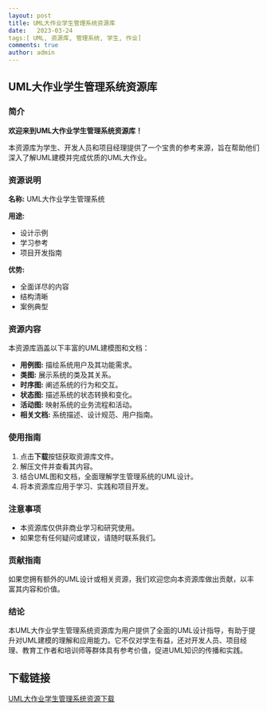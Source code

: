 ```yaml
---
layout: post
title: UML大作业学生管理系统资源库
date:   2023-03-24
tags:[ UML, 资源库, 管理系统, 学生, 作业]
comments: true
author: admin
---
```

## UML大作业学生管理系统资源库

### 简介

**欢迎来到UML大作业学生管理系统资源库！**

本资源库为学生、开发人员和项目经理提供了一个宝贵的参考来源，旨在帮助他们深入了解UML建模并完成优质的UML大作业。

### 资源说明

**名称:** UML大作业学生管理系统

**用途:**

- 设计示例
- 学习参考
- 项目开发指南

**优势:**

- 全面详尽的内容
- 结构清晰
- 案例典型

### 资源内容

本资源库涵盖以下丰富的UML建模图和文档：

- **用例图:** 描绘系统用户及其功能需求。
- **类图:** 展示系统的类及其关系。
- **时序图:** 阐述系统的行为和交互。
- **状态图:** 描述系统的状态转换和变化。
- **活动图:** 映射系统的业务流程和活动。
- **相关文档:** 系统描述、设计规范、用户指南。

### 使用指南

1. 点击**下载**按钮获取资源库文件。
2. 解压文件并查看其内容。
3. 结合UML图和文档，全面理解学生管理系统的UML设计。
4. 将本资源库应用于学习、实践和项目开发。

### 注意事项

- 本资源库仅供非商业学习和研究使用。
- 如果您有任何疑问或建议，请随时联系我们。

### 贡献指南

如果您拥有额外的UML设计或相关资源，我们欢迎您向本资源库做出贡献，以丰富其内容和价值。

### 结论

本UML大作业学生管理系统资源库为用户提供了全面的UML设计指导，有助于提升对UML建模的理解和应用能力。它不仅对学生有益，还对开发人员、项目经理、教育工作者和培训师等群体具有参考价值，促进UML知识的传播和实践。

## 下载链接

[UML大作业学生管理系统资源下载](https://pan.quark.cn/s/9fa4e260ecf0)